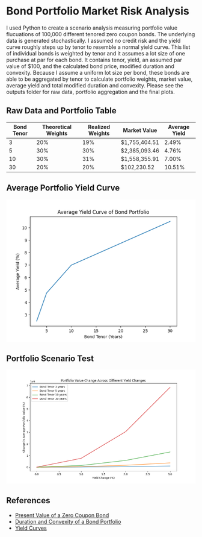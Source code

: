 # Bond Portfolio Market Risk Analysis
I used Python to create a scenario analysis measuring portfolio value flucuations of 100,000 different tenored zero coupon bonds. The underlying data is generated stochastically. I assumed no credit risk and the yield curve roughly steps up by tenor to resemble a normal yield curve. This list of individual bonds is weighted by tenor and it assumes a lot size of one purchase at par for each bond. It contains tenor, yield, an assumed par value of $100, and the calculated bond price, modified duration and convexity. Because I assume a uniform lot size per bond, these bonds are able to be aggregated by tenor to calculate portfolio weights, market value, average yield and total modified duration and convexity. Please see the outputs folder for raw data, portfolio aggregation and the final plots.
 
## Raw Data and Portfolio Table
| Bond Tenor | Theoretical Weights | Realized Weights | Market Value | Average Yield 
| ----------- | ----------- | ----------- | ----------- | ----------- |
| 3 | 20% | 19% | $1,755,404.51 | 2.49% |
| 5 | 30% | 30% | $2,385,093.46 | 4.76% |
| 10 | 30% | 31% | $1,558,355.91 | 7.00% |
| 30 | 20% | 20% | $102,230.52 | 10.51% |

## Average Portfolio Yield Curve

![alt text](https://github.com/amason445/bond_portfolio_risk/blob/main/outputs/portfolio_yield_curve.png)

## Portfolio Scenario Test

![alt_text](https://github.com/amason445/bond_portfolio_risk/blob/main/outputs/portfolio_value_change.png)

## References
- [Present Value of a Zero Coupon Bond](https://www.wallstreetprep.com/knowledge/zero-coupon-bond/)
- [Duration and Convexity of a Bond Portfolio](https://analystprep.com/cfa-level-1-exam/fixed-income/duration-and-convexity-of-a-bond-portfolio/)
- [Yield Curves](https://www.investopedia.com/terms/y/yieldcurve.asp)
